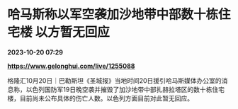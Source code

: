# 哈马斯称以军空袭加沙地带中部数十栋住宅楼 以方暂无回应

**2023-10-20 07:29**

**https://www.gelonghui.com/live/1255088**

格隆汇10月20日｜巴勒斯坦《圣城报》当地时间20日援引哈马斯媒体办公室的消息称，以色列国防军19日晚空袭并摧毁了加沙地带中部扎赫拉塔区的数十栋住宅楼，目前尚未公布具体的伤亡人数。以色列方面目前对此暂无回应。